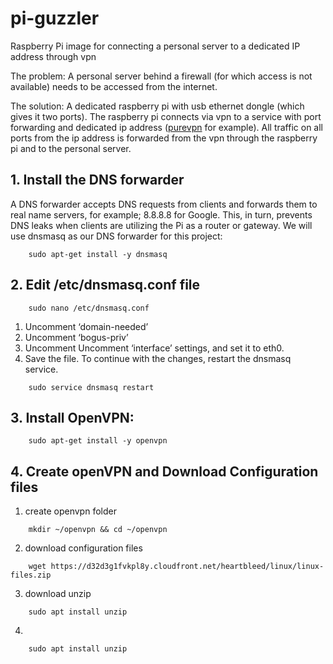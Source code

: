 # pi-guzzler
Raspberry Pi image for connecting a personal server to a dedicated IP address through vpn

The problem:
A personal server behind a firewall (for which access is not available) needs to be accessed from the internet.  

The solution:
A dedicated raspberry pi with usb ethernet dongle (which gives it two ports). The raspberry pi connects via vpn to a service with port forwarding and dedicated ip address ([purevpn](https://www.purevpn.com/dedicated-ip) for example). All traffic on all ports from the ip address is forwarded from the vpn through the raspberry pi and to the personal server.

## 1. Install the DNS forwarder

A DNS forwarder accepts DNS requests from clients and forwards them to real name servers, for example; 8.8.8.8 for Google. This, in turn, prevents DNS leaks when clients are utilizing the Pi as a router or gateway. We will use dnsmasq as our DNS forwarder for this project:

```
    sudo apt-get install -y dnsmasq
```

## 2. Edit /etc/dnsmasq.conf file

```
    sudo nano /etc/dnsmasq.conf
```
1. Uncomment ‘domain-needed’
2. Uncomment ‘bogus-priv’
3. Uncomment Uncomment ‘interface’ settings, and set it to eth0.
4. Save the file. To continue with the changes, restart the dnsmasq service. 

```
    sudo service dnsmasq restart
```

## 3. Install OpenVPN:

```
    sudo apt-get install -y openvpn
```

## 4. Create openVPN and Download Configuration files

1. create openvpn folder
```
    mkdir ~/openvpn && cd ~/openvpn
```

2. download configuration files
```
    wget https://d32d3g1fvkpl8y.cloudfront.net/heartbleed/linux/linux-files.zip
```

3.  download unzip
```
    sudo apt install unzip
```

4.  
```
    sudo apt install unzip
```